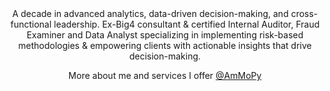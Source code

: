 <div align="center">
A decade in advanced analytics, data-driven decision-making, and cross-functional leadership. Ex-Big4 consultant & certified Internal Auditor, Fraud Examiner and Data Analyst specializing in implementing risk-based methodologies & empowering clients with actionable insights that drive decision-making.

More about me and services I offer [@AmMoPy](https://ammopy.github.io/AmMoPy/)
</div>